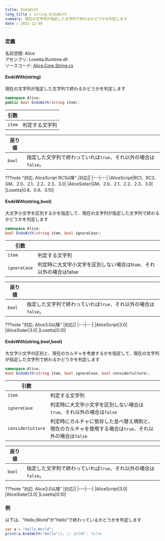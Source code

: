 ```yaml
---
title: EndsWith
long_title : string.EndsWith
summary: 現在の文字列が指定した文字列で終わるかどうかを判定します
date : 2021-12-09
---
```


### 定義
名前空間: Alice<br/>
アセンブリ: Losetta.Runtime.dll<br/>
ソースコード: [Alice.Core.String.cs](https://github.com/WSOFT-Project/Losetta/blob/master/Losetta.Runtime/Core/Extension/Alice.Core.String.cs)

#### EndsWith(string)

現在の文字列が指定した文字列で終わるかどうかを判定します

```cs title="AliceScript"
namespace Alice;
public bool EndsWith(string item);
```

|引数| |
|-|-|
|`item`|判定する文字列|

|戻り値| |
|-|-|
|`bool`|指定した文字列で終わっていれば`true`、それ以外の場合は`false`。|

???note "対応: AliceScript RC1以降"
    |対応||
    |---|---|
    |AliceScript|RC1、RC2、GM、2.0、2.1、2.2、2.3、3.0|
    |AliceSister|GM、2.0、2.1、2.2、2.3、3.0|
    |Losetta|0.8、0.9、0.10|

#### EndsWith(string,bool)

大文字小文字を区別するかを指定して、現在の文字列が指定した文字列で終わるかどうかを判定します

```cs title="AliceScript"
namespace Alice;
bool EndsWith(string item, bool ignoreCase);
```

|引数| |
|-|-|
|`item`|判定する文字列|
|`ignoreCase`|判定時に大文字小文字を区別しない場合はtrue、それ以外の場合はfalse|

|戻り値| |
|-|-|
|`bool`|指定した文字列で終わっていれば`true`、それ以外の場合は`false`。|

???note "対応: Alice3.0以降"
    |対応||
    |---|---|
    |AliceScript|3.0|
    |AliceSister|3.0|
    |Losetta|0.10|

#### EndsWith(string,bool,bool)

大文字小文字の区別と、現在のカルチャを考慮するかを指定して、現在の文字列が指定した文字列で終わるかどうかを判定します

```cs title="AliceScript"
namespace Alice;
bool EndsWith(string item, bool ignoreCase, bool considerCulture);
```

|引数| |
|-|-|
|`item`|判定する文字列|
|`ignoreCase`|判定時に大文字小文字を区別しない場合は`true`、それ以外の場合は`false`|
|`considerCulture`|判定時にカルチャに依存した並べ替え規則と、現在のカルチャを使用する場合は`true`、それ以外の場合は`false`|

|戻り値| |
|-|-|
|`bool`|指定した文字列で終わっていれば`true`、それ以外の場合は`false`。|

???note "対応: Alice3.0以降"
    |対応||
    |---|---|
    |AliceScript|3.0|
    |AliceSister|3.0|
    |Losetta|0.10|

### 例
以下は、"Hello,World"が"Hello"で終わっているかどうかを判定します

```cs title="AliceScript"
var a = "Hello,World";
print(a.EndsWith("Hello")); // 出力例 : false
```
